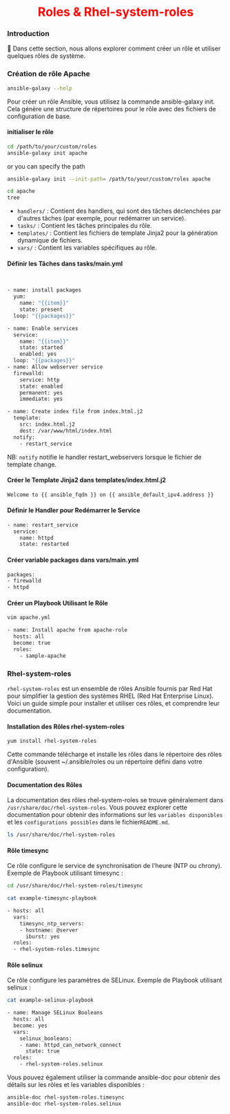 <h1 align="center" style="color: red;">Roles & Rhel-system-roles</h1>

### Introduction
👋 Dans cette section, nous allons explorer comment créer un rôle et utiliser quelques rôles de système.
### Création de rôle Apache
``` bash
ansible-galaxy --help
```
Pour créer un rôle Ansible, vous utilisez la commande ansible-galaxy init. Cela génère une structure de répertoires pour le rôle avec des fichiers de configuration de base.
#### initialiser le rôle
``` bash
cd /path/to/your/custom/roles
ansible-galaxy init apache
```
or you can specify the path
``` bash
ansible-galaxy init --init-path= /path/to/your/custom/roles apache
```
``` bash
cd apache
tree
```
- `handlers/` : Contient des handlers, qui sont des tâches déclenchées par d'autres tâches (par exemple, pour redémarrer un service).
- `tasks/` : Contient les tâches principales du rôle.
- `templates/` : Contient les fichiers de template Jinja2 pour la génération dynamique de fichiers.
- `vars/` : Contient les variables spécifiques au rôle.
####  Définir les Tâches dans tasks/main.yml
``` bash


- name: install packages
  yum:
    name: "{{item}}"
    state: present
  loop: "{{packages}}"

- name: Enable services
  service:
    name: "{{item}}"
    state: started
    enabled: yes
  loop: "{{packages}}"
- name: Allow webserver service
  firewalld:
    service: http
    state: enabled
    permanent: yes
    immediate: yes

- name: Create index file from index.html.j2
  template:
    src: index.html.j2
    dest: /var/www/html/index.html
  notify:
    - restart_service
```
NB: `notify` notifie le handler restart_webservers lorsque le fichier de template change.
#### Créer le Template Jinja2 dans templates/index.html.j2
``` bash
Welcome to {{ ansible_fqdn }} on {{ ansible_default_ipv4.address }}
```
#### Définir le Handler pour Redémarrer le Service
``` bash
- name: restart_service
  service:
    name: httpd
    state: restarted
```
#### Créer variable packages dans vars/main.yml
``` bash
packages:
- firewalld
- httpd
```

#### Créer un Playbook Utilisant le Rôle
``` bash
vim apache.yml
```
``` bash
- name: Install apache from apache-role
  hosts: all
  become: true
  roles:
    - sample-apache
```
### Rhel-system-roles
`rhel-system-roles` est un ensemble de rôles Ansible fournis par Red Hat pour simplifier la gestion des systèmes RHEL (Red Hat Enterprise Linux). Voici un guide simple pour installer et utiliser ces rôles, et comprendre leur documentation.  
#### Installation des Rôles rhel-system-roles
``` bash
yum install rhel-system-roles
```
Cette commande télécharge et installe les rôles dans le répertoire des rôles d'Ansible (souvent ~/.ansible/roles ou un répertoire défini dans votre configuration).
#### Documentation des Rôles
La documentation des rôles rhel-system-roles se trouve généralement dans `/usr/share/doc/rhel-system-roles`. Vous pouvez explorer cette documentation pour obtenir des informations sur les `variables disponibles ` et les `configurations possibles` dans le fichier`README.md`.
``` bash
ls /usr/share/doc/rhel-system-roles
```
#### Rôle timesync
Ce rôle configure le service de synchronisation de l'heure (NTP ou chrony).
Exemple de Playbook utilisant timesync :
``` bash
cd /usr/share/doc/rhel-system-roles/timesync
```
``` bash
cat example-timesync-playbook
```

``` bash
- hosts: all
  vars:
    timesync_ntp_servers:
    - hostname: @server
      iburst: yes
  roles:
  - rhel-system-roles.timesync
```
#### Rôle selinux
Ce rôle configure les paramètres de SELinux.
Exemple de Playbook utilisant selinux :
``` bash
cat example-selinux-playbook
```
``` bash
- name: Manage SELinux Booleans
  hosts: all
  become: yes
  vars: 
    selinux_booleans:
    - name: httpd_can_network_connect
      state: true
  roles:
    - rhel-system-roles.selinux
```
Vous pouvez également utiliser la commande ansible-doc pour obtenir des détails sur les rôles et les variables disponibles :
``` bash
ansible-doc rhel-system-roles.timesync
ansible-doc rhel-system-roles.selinux

```
